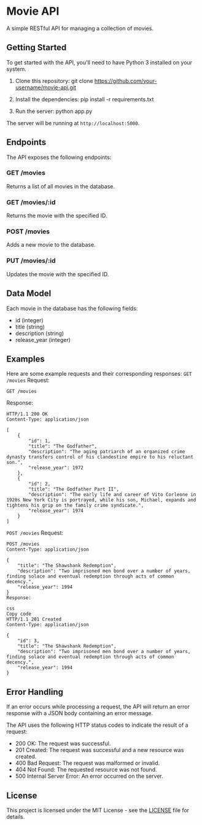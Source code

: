 # Movie API

A simple RESTful API for managing a collection of movies.

## Getting Started

To get started with the API, you'll need to have Python 3 installed on your system.

1. Clone this repository:
git clone https://github.com/your-username/movie-api.git

2. Install the dependencies:
pip install -r requirements.txt

3. Run the server:
python app.py

The server will be running at `http://localhost:5000`.

## Endpoints

The API exposes the following endpoints:

### GET /movies

Returns a list of all movies in the database.

### GET /movies/:id

Returns the movie with the specified ID.

### POST /movies

Adds a new movie to the database.

### PUT /movies/:id

Updates the movie with the specified ID.

## Data Model

Each movie in the database has the following fields:

- id (integer)
- title (string)
- description (string)
- release_year (integer)

## Examples
Here are some example requests and their corresponding responses:
`GET /movies`
Request:
```
GET /movies
```

Response:
```
HTTP/1.1 200 OK
Content-Type: application/json

[
    {
        "id": 1,
        "title": "The Godfather",
        "description": "The aging patriarch of an organized crime dynasty transfers control of his clandestine empire to his reluctant son.",
        "release_year": 1972
    },
    {
        "id": 2,
        "title": "The Godfather Part II",
        "description": "The early life and career of Vito Corleone in 1920s New York City is portrayed, while his son, Michael, expands and tightens his grip on the family crime syndicate.",
        "release_year": 1974
    }
]
```


``POST /movies``
Request:
```
POST /movies
Content-Type: application/json

{
    "title": "The Shawshank Redemption",
    "description": "Two imprisoned men bond over a number of years, finding solace and eventual redemption through acts of common decency.",
    "release_year": 1994
}
Response:

css
Copy code
HTTP/1.1 201 Created
Content-Type: application/json

{
    "id": 3,
    "title": "The Shawshank Redemption",
    "description": "Two imprisoned men bond over a number of years, finding solace and eventual redemption through acts of common decency.",
    "release_year": 1994
}
```

## Error Handling
If an error occurs while processing a request, the API will return an error response with a JSON body containing an error message.

The API uses the following HTTP status codes to indicate the result of a request:

- 200 OK: The request was successful.
- 201 Created: The request was successful and a new resource was created.
- 400 Bad Request: The request was malformed or invalid.
- 404 Not Found: The requested resource was not found.
- 500 Internal Server Error: An error occurred on the server.
## License

This project is licensed under the MIT License - see the [LICENSE](LICENSE) file for details.





